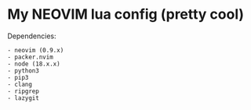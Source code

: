 # My NEOVIM lua config (pretty cool)

Dependencies:

    - neovim (0.9.x)
    - packer.nvim
    - node (18.x.x)
    - python3
    - pip3
    - clang
    - ripgrep
    - lazygit
